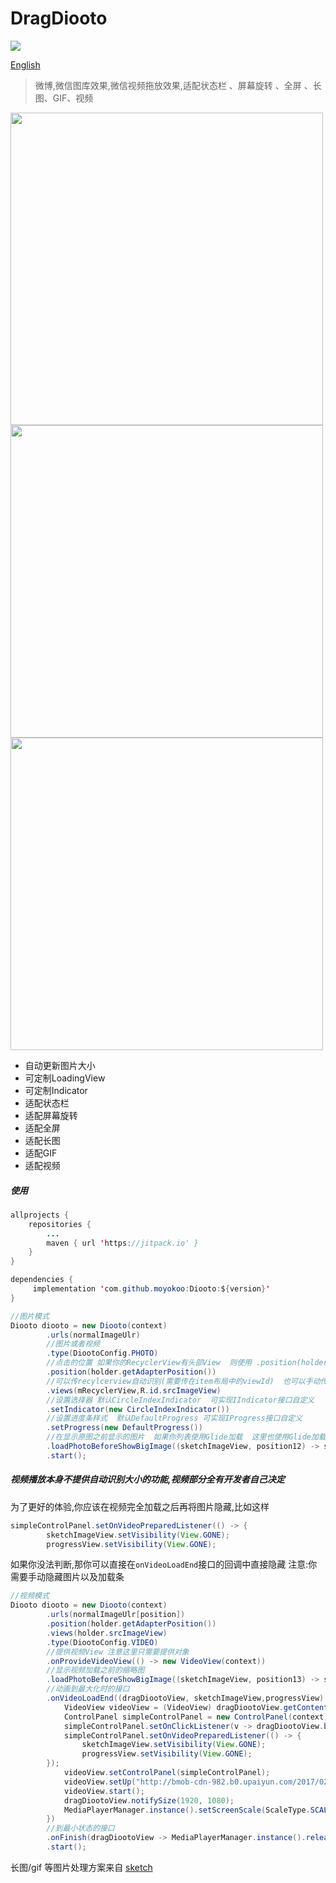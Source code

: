# DragDiooto 

[![](https://jitpack.io/v/moyokoo/Diooto.svg)](https://jitpack.io/#moyokoo/Diooto)

[English](https://github.com/moyokoo/Diooto/blob/master/README_English.md)

> 微博,微信图库效果,微信视频拖放效果,适配状态栏 、屏幕旋转 、全屏 、长图、GIF、视频


<img src="https://github.com/moyokoo/Media/blob/master/diooto1.gif?raw=true" height="500"/><img src="https://github.com/moyokoo/Media/blob/master/diooto2.gif?raw=true" height="500"/><img src="https://github.com/moyokoo/Media/blob/master/diooto3.gif?raw=true" height="500"/>

- 自动更新图片大小
- 可定制LoadingView
- 可定制Indicator
- 适配状态栏
- 适配屏幕旋转
- 适配全屏
- 适配长图
- 适配GIF
- 适配视频

##### 使用

```java
allprojects {
	repositories {
		...
		maven { url 'https://jitpack.io' }
	}
}

dependencies {
	 implementation 'com.github.moyokoo:Diooto:${version}'
}
```



```java
//图片模式
Diooto diooto = new Diooto(context)
        .urls(normalImageUlr)
        //图片或者视频
        .type(DiootoConfig.PHOTO)
        //点击的位置 如果你的RecyclerView有头部View  则使用 .position(holder.getAdapterPosition(),headSize) headSize为头部布局数量
        .position(holder.getAdapterPosition())
        //可以传recylcerview自动识别(需要传在item布局中的viewId)  也可以手动传view数组
        .views(mRecyclerView,R.id.srcImageView)
        //设置选择器 默认CircleIndexIndicator  可实现IIndicator接口自定义
        .setIndicator(new CircleIndexIndicator())
        //设置进度条样式  默认DefaultProgress 可实现IProgress接口自定义
        .setProgress(new DefaultProgress())
        //在显示原图之前显示的图片  如果你列表使用Glide加载  这里也使用Glide加载
        .loadPhotoBeforeShowBigImage((sketchImageView, position12) -> sketchImageView.displayImage(normalImageUlr[holder.getAdapterPosition()]))
        .start();
```

##### 视频播放本身不提供自动识别大小的功能,视频部分全有开发者自己决定

为了更好的体验,你应该在视频完全加载之后再将图片隐藏,比如这样

```java
simpleControlPanel.setOnVideoPreparedListener(() -> {
        sketchImageView.setVisibility(View.GONE);
        progressView.setVisibility(View.GONE);
```

如果你没法判断,那你可以直接在`onVideoLoadEnd`接口的回调中直接隐藏
注意:你需要手动隐藏图片以及加载条

```java
//视频模式
Diooto diooto = new Diooto(context)
        .urls(normalImageUlr[position])
        .position(holder.getAdapterPosition())
        .views(holder.srcImageView)
        .type(DiootoConfig.VIDEO)
        //提供视频View 注意这里只需要提供对象
        .onProvideVideoView(() -> new VideoView(context))
        //显示视频加载之前的缩略图
        .loadPhotoBeforeShowBigImage((sketchImageView, position13) -> sketchImageView.displayImage(normalImageUlr[holder.getAdapterPosition()]))
        //动画到最大化时的接口
        .onVideoLoadEnd((dragDiootoView, sketchImageView,progressView) -> {
            VideoView videoView = (VideoView) dragDiootoView.getContentView();
            ControlPanel simpleControlPanel = new ControlPanel(context);
            simpleControlPanel.setOnClickListener(v -> dragDiootoView.backToMin());
            simpleControlPanel.setOnVideoPreparedListener(() -> {
                sketchImageView.setVisibility(View.GONE);
                progressView.setVisibility(View.GONE);
        });
            videoView.setControlPanel(simpleControlPanel);
            videoView.setUp("http://bmob-cdn-982.b0.upaiyun.com/2017/02/23/266454624066f2b680707492a0664a97.mp4");
            videoView.start();
            dragDiootoView.notifySize(1920, 1080);
            MediaPlayerManager.instance().setScreenScale(ScaleType.SCALE_CENTER_CROP);
        })
        //到最小状态的接口
        .onFinish(dragDiootoView -> MediaPlayerManager.instance().releasePlayerAndView(context))
        .start();
```

长图/gif 等图片处理方案来自 [sketch](https://github.com/panpf/sketch)


